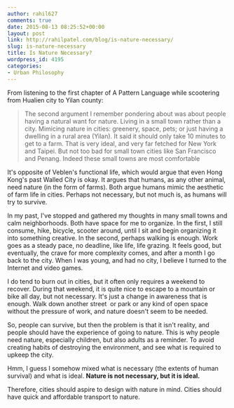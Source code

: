 ```yaml
---
author: rahil627
comments: true
date: 2015-08-13 08:25:52+00:00
layout: post
link: http://rahilpatel.com/blog/is-nature-necessary/
slug: is-nature-necessary
title: Is Nature Necessary?
wordpress_id: 4195
categories:
- Urban Philosophy
---
```


From listening to the first chapter of A Pattern Language while scootering from Hualien city to Yilan county:


<blockquote>The second argument I remember pondering about was about people having a natural want for nature. Living in a small town rather than a city. Mimicing nature in cities: greenery, space, pets; or just having a dwelling in a rural area (Yilan). It said it should only take 10 minutes to get to a farm. That is very ideal, and very far fetched for New York and Taipei. But not too bad for small town cities like San Francisco and Penang. Indeed these small towns are most comfortable</blockquote>


It's opposite of Veblen's functional life, which would argue that even Hong Kong's past Walled City is okay. It argues that humans, as any other animal, need nature (in the form of farms). Both argue humans mimic the aesthetic of farm life in cities. Perhaps not necessary, but not much is, as humans will try to survive.

In my past, I've stopped and gathered my thoughts in many small towns and calm neighborhoods. Both have space for me to organize. In the first, I still consume, hike, bicycle, scooter around, until I sit and begin organizing it into something creative. In the second, perhaps walking is enough. Work goes as a steady pace, no deadline, like life, life grazing. It feels good, but eventually, the crave for more complexity comes, and after a month I go back to the city. When I was young, and had no city, I believe I turned to the Internet and video games.

I do tend to burn out in cities, but it often only requires a weekend to recover. During that weekend, it is quite nice to escape to a mountain or bike all day, but not necessary. It's just a change in awareness that is enough. Walk down another street  or park or any kind of open space without the pressure of work, and nature doesn't seem to be needed.

So, people can survive, but then the problem is that it isn't reality, and people should have the experience of going to nature. This is why people need nature, especially children, but also adults as a reminder. To avoid creating habits of destroying the environment, and see what is required to upkeep the city.

Hmm, I guess I somehow mixed what is necessary (the extents of human survival) and what is ideal. **Nature is not necessary, but it is ideal.**

Therefore, cities should aspire to design with nature in mind. Cities should have quick and affordable transport to nature.
